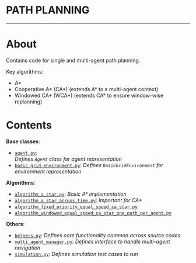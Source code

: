 <h1>PATH PLANNING</h1>

---

# About
Contains code for single and multi-agent path planning.

Key algorithms:

- A\*
- Cooperative A\* (CA\*) (extends A\* to a multi-agent context)
- Windowed CA\* (WCA\*) (extends CA\* to ensure window-wise replanning)

# Contents
**Base classes**:

- [`agent.py`](./agent.py): <br> *Defines `Agent` class for agent representation*
- [`basic_grid_environment.py`](./basic_grid_environment.py): *Defines `BasicGridEnvironment` for environment representation*

**Algorithms**:

- [`algorithm_a_star.py`](./algorithm_a_star.py): *Basic A\* implementation*
- [`algorithm_a_star_across_time.py`](./algorithm_a_star_across_time.py): *Important for CA\**
- [`algorithm_fixed_priority_equal_speed_ca_star.py`](./algorithm_fixed_priority_equal_speed_ca_star.py)
- [`algorithm_windowed_equal_speed_ca_star_one_path_per_agent.py`](./algorithm_windowed_equal_speed_ca_star_one_path_per_agent.py)

**Others**:

- [`helpers.py`](./helpers.py): *Defines core functionality common across source codes*
- [`multi_agent_manager.py`](./multi_agent_manager.py): *Defines interface to handle multi-agent navigation*
- [`simulation.py`](./simulation.py): *Defines simulation test cases to run*
